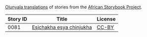[Olunyala translations](http://my.africanstorybook.org/language/olunyala) of stories from the [African Storybook Project](http://my.africanstorybook.org).

Story ID | Title | License
-------- | ----- | -------
0081 | [Esichakha esya chinjukha](http://my.africanstorybook.org/stories/esichakha-esya-chinjukha) | [CC-BY](https://creativecommons.org/licenses/by/4.0/)
